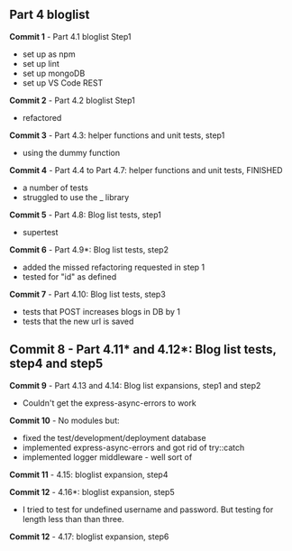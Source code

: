 ## Part 4 bloglist

**Commit 1** - Part 4.1 bloglist  Step1
  - set up as npm
  - set up lint
  - set up mongoDB
  - set up VS Code REST 

**Commit 2** - Part 4.2 bloglist  Step1
  - refactored


**Commit 3** - Part 4.3: helper functions and unit tests, step1
  - using the dummy function


**Commit 4** - Part 4.4 to Part 4.7: helper functions and unit tests, FINISHED
  - a number of tests
  - struggled to use the _ library


**Commit 5** - Part 4.8: Blog list tests, step1
  - supertest


**Commit 6** - Part 4.9*: Blog list tests, step2
  - added the missed refactoring requested in step 1
  - tested for "id" as defined


**Commit 7** - Part 4.10: Blog list tests, step3
  - tests that POST increases blogs in DB by 1
  - tests that the new url is saved 

**Commit 8** - Part 4.11* and 4.12*: Blog list tests, step4 and step5
  - 

**Commit 9** - Part 4.13 and 4.14: Blog list expansions, step1 and step2
  - Couldn't get the express-async-errors to work

**Commit 10** - No modules but:
  - fixed  the test/development/deployment database 
  - implemented express-async-errors and got rid of try::catch
  - implemented logger middleware - well sort of
  
**Commit 11** - 4.15: bloglist expansion, step4

**Commit 12** - 4.16*: bloglist expansion, step5
  - I tried to test for undefined username and password. But testing for length less than than three.

**Commit 12** - 4.17: bloglist expansion, step6